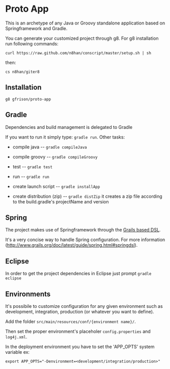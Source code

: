 Proto App
=========

This is an archetype of any Java or Groovy standalone application based on Springframework and Gradle.

You can generate your customized project through g8. For g8 installation run following commands:

    curl https://raw.github.com/n8han/conscript/master/setup.sh | sh

then:

    cs n8han/giter8

Installation
------------

    g8 gfrison/proto-app
    
    
Gradle
------

Dependencies and build management is delegated to Gradle

If you want to run it simply type: `gradle run`. Other tasks:

* compile java -- `gradle compileJava` 

* compile groovy -- `gradle compileGroovy` 

* test -- `gradle test` 

* run -- `gradle run`

* create launch script  -- `gradle installApp`

* create distribution (zip)   -- `gradle distZip` it creates a zip file according to the build.gradle's projectName and version


Spring
------

The project makes use of Springframework through the [Grails based DSL](https://github.com/gfrison/proto-app/blob/master/src/main/resources/conf/beans.groovy).

It's a very concise way to handle Spring configuration. For more information (http://www.grails.org/doc/latest/guide/spring.html#springdsl).

  
Eclipse
-------

In order to get the project dependencies in Eclipse just prompt `gradle eclipse` 


Environments
------------

It's possibile to customize configuration for any given environment such as development, integration, 
production (or whatever you want to define).

Add the folder `src/main/resources/conf/{environment name}/`.

Then set the proper environment's placeholer `config.properties` and `log4j.xml`.

In the deployment environment you have to set the 'APP_OPTS' system variable ex:

`export APP_OPTS="-Denvironment=<development/integration/production>"`






